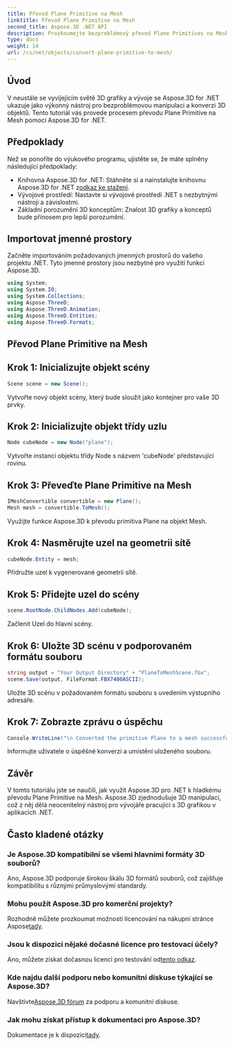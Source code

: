 ```yaml
---
title: Převod Plane Primitive na Mesh
linktitle: Převod Plane Primitive na Mesh
second_title: Aspose.3D .NET API
description: Prozkoumejte bezproblémový převod Plane Primitives na Mesh pomocí Aspose.3D for .NET. Zvyšte svůj vývoj 3D grafiky bez námahy!
type: docs
weight: 14
url: /cs/net/objects/convert-plane-primitive-to-mesh/
---
```

## Úvod
V neustále se vyvíjejícím světě 3D grafiky a vývoje se Aspose.3D for .NET ukazuje jako výkonný nástroj pro bezproblémovou manipulaci a konverzi 3D objektů. Tento tutoriál vás provede procesem převodu Plane Primitive na Mesh pomocí Aspose.3D for .NET.
## Předpoklady
Než se ponoříte do výukového programu, ujistěte se, že máte splněny následující předpoklady:
-  Knihovna Aspose.3D for .NET: Stáhněte si a nainstalujte knihovnu Aspose.3D for .NET z[odkaz ke stažení](https://releases.aspose.com/3d/net/).
- Vývojové prostředí: Nastavte si vývojové prostředí .NET s nezbytnými nástroji a závislostmi.
- Základní porozumění 3D konceptům: Znalost 3D grafiky a konceptů bude přínosem pro lepší porozumění.
## Importovat jmenné prostory
Začněte importováním požadovaných jmenných prostorů do vašeho projektu .NET. Tyto jmenné prostory jsou nezbytné pro využití funkcí Aspose.3D.
```csharp
using System;
using System.IO;
using System.Collections;
using Aspose.ThreeD;
using Aspose.ThreeD.Animation;
using Aspose.ThreeD.Entities;
using Aspose.ThreeD.Formats;
```
## Převod Plane Primitive na Mesh

## Krok 1: Inicializujte objekt scény
```csharp
Scene scene = new Scene();
```
Vytvořte nový objekt scény, který bude sloužit jako kontejner pro vaše 3D prvky.
## Krok 2: Inicializujte objekt třídy uzlu
```csharp
Node cubeNode = new Node("plane");
```
Vytvořte instanci objektu třídy Node s názvem 'cubeNode' představující rovinu.
## Krok 3: Převeďte Plane Primitive na Mesh
```csharp
IMeshConvertible convertible = new Plane();
Mesh mesh = convertible.ToMesh();
```
Využijte funkce Aspose.3D k převodu primitiva Plane na objekt Mesh.
## Krok 4: Nasměrujte uzel na geometrii sítě
```csharp
cubeNode.Entity = mesh;
```
Přidružte uzel k vygenerované geometrii sítě.
## Krok 5: Přidejte uzel do scény
```csharp
scene.RootNode.ChildNodes.Add(cubeNode);
```
Začlenit Uzel do hlavní scény.
## Krok 6: Uložte 3D scénu v podporovaném formátu souboru
```csharp
string output = "Your Output Directory" + "PlaneToMeshScene.fbx";
scene.Save(output, FileFormat.FBX7400ASCII);
```
Uložte 3D scénu v požadovaném formátu souboru s uvedením výstupního adresáře.
## Krok 7: Zobrazte zprávu o úspěchu
```csharp
Console.WriteLine("\n Converted the primitive Plane to a mesh successfully.\nFile saved at " + output);
```
Informujte uživatele o úspěšné konverzi a umístění uloženého souboru.
## Závěr
V tomto tutoriálu jste se naučili, jak využít Aspose.3D pro .NET k hladkému převodu Plane Primitive na Mesh. Aspose.3D zjednodušuje 3D manipulaci, což z něj dělá neocenitelný nástroj pro vývojáře pracující s 3D grafikou v aplikacích .NET.
## Často kladené otázky
### Je Aspose.3D kompatibilní se všemi hlavními formáty 3D souborů?
Ano, Aspose.3D podporuje širokou škálu 3D formátů souborů, což zajišťuje kompatibilitu s různými průmyslovými standardy.
### Mohu použít Aspose.3D pro komerční projekty?
 Rozhodně můžete prozkoumat možnosti licencování na nákupní stránce Aspose[tady](https://purchase.aspose.com/buy).
### Jsou k dispozici nějaké dočasné licence pro testovací účely?
 Ano, můžete získat dočasnou licenci pro testování od[tento odkaz](https://purchase.aspose.com/temporary-license/).
### Kde najdu další podporu nebo komunitní diskuse týkající se Aspose.3D?
 Navštivte[Aspose.3D fórum](https://forum.aspose.com/c/3d/18) za podporu a komunitní diskuse.
### Jak mohu získat přístup k dokumentaci pro Aspose.3D?
 Dokumentace je k dispozici[tady](https://reference.aspose.com/3d/net/).